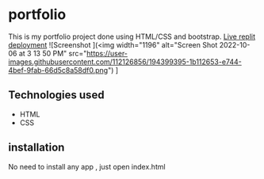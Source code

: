 # portfolio
This is my portfolio project done using HTML/CSS and bootstrap. 
[Live replit deployment](https://portfolio.brianawheeler.repl.co)
![Screenshot ](<img width="1196" alt="Screen Shot 2022-10-06 at 3 13 50 PM" src="https://user-images.githubusercontent.com/112126856/194399395-1b112653-e744-4bef-9fab-66d5c8a58df0.png")
]
## Technologies used
* HTML
* CSS
## installation
No need to install any app , just open index.html

